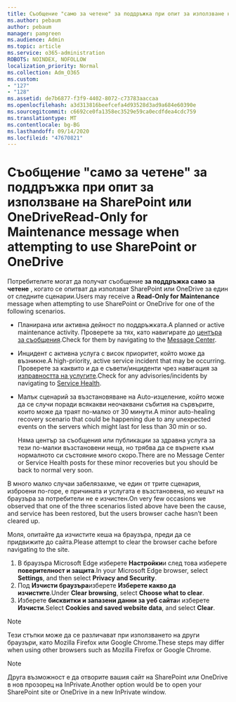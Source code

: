```yaml
---
title: Съобщение "само за четене" за поддръжка при опит за използване на SharePoint или OneDrive
ms.author: pebaum
author: pebaum
manager: pamgreen
ms.audience: Admin
ms.topic: article
ms.service: o365-administration
ROBOTS: NOINDEX, NOFOLLOW
localization_priority: Normal
ms.collection: Adm_O365
ms.custom:
- "127"
- "128"
ms.assetid: de7b6877-f3f9-4402-8072-c73783aaccaa
ms.openlocfilehash: a3d313816beefcefa4d93528d3ad9a684e60390e
ms.sourcegitcommit: c6692ce0fa1358ec3529e59ca0ecdfdea4cdc759
ms.translationtype: MT
ms.contentlocale: bg-BG
ms.lasthandoff: 09/14/2020
ms.locfileid: "47670821"
---
```

# <a name="read-only-for-maintenance-message-when-attempting-to-use-sharepoint-or-onedrive"></a><span data-ttu-id="97d83-102">Съобщение "само за четене" за поддръжка при опит за използване на SharePoint или OneDrive</span><span class="sxs-lookup"><span data-stu-id="97d83-102">Read-Only for Maintenance message when attempting to use SharePoint or OneDrive</span></span>

<span data-ttu-id="97d83-103">Потребителите могат да получат съобщение **за поддръжка само за четене** , когато се опитват да използват SharePoint или OneDrive за един от следните сценарии.</span><span class="sxs-lookup"><span data-stu-id="97d83-103">Users may receive a **Read-Only for Maintenance** message when attempting to use SharePoint or OneDrive for one of the following scenarios.</span></span> 

-   <span data-ttu-id="97d83-104">Планирана или активна дейност по поддръжката.</span><span class="sxs-lookup"><span data-stu-id="97d83-104">A planned or active maintenance activity.</span></span>  <span data-ttu-id="97d83-105">Проверете за тях, като навигирате до [центъра за съобщения](https://portal.office.com/adminportal/home#/messagecenter).</span><span class="sxs-lookup"><span data-stu-id="97d83-105">Check for them by navigating to the [Message Center](https://portal.office.com/adminportal/home#/messagecenter).</span></span>
-   <span data-ttu-id="97d83-106">Инцидент с активна услуга с висок приоритет, който може да възникне.</span><span class="sxs-lookup"><span data-stu-id="97d83-106">A high-priority, active service incident that may be occurring.</span></span> <span data-ttu-id="97d83-107">Проверете за каквито и да е съвети/инциденти чрез навигация за [изправността на услугите](https://portal.office.com/adminportal/home#/servicehealth).</span><span class="sxs-lookup"><span data-stu-id="97d83-107">Check for any advisories/incidents by navigating to [Service Health](https://portal.office.com/adminportal/home#/servicehealth).</span></span>
-   <span data-ttu-id="97d83-108">Малък сценарий за възстановяване на Auto-изцеление, който може да се случи поради всякакви неочаквани събития на сървърите, които може да траят по-малко от 30 минути.</span><span class="sxs-lookup"><span data-stu-id="97d83-108">A minor auto-healing recovery scenario that could be happening due to any unexpected events on the servers which might last for less than 30 min or so.</span></span> 
    
    <span data-ttu-id="97d83-109">Няма център за съобщения или публикации за здравна услуга за тези по-малки възстановени неща, но трябва да се върнете към нормалното си състояние много скоро.</span><span class="sxs-lookup"><span data-stu-id="97d83-109">There are no Message Center or Service Health posts for these minor recoveries but you should be back to normal very soon.</span></span>

<span data-ttu-id="97d83-110">В много малко случаи забелязахме, че един от трите сценария, изброени по-горе, е причината и услугата е възстановена, но кешът на браузъра за потребители не е изчистен.</span><span class="sxs-lookup"><span data-stu-id="97d83-110">On very few occasions we observed that one of the three scenarios listed above have been the cause, and service has been restored, but the users browser cache hasn’t been cleared up.</span></span>

<span data-ttu-id="97d83-111">Моля, опитайте да изчистите кеша на браузъра, преди да се придвижите до сайта.</span><span class="sxs-lookup"><span data-stu-id="97d83-111">Please attempt to clear the browser cache before navigating to the site.</span></span>

1. <span data-ttu-id="97d83-112">В браузъра Microsoft Edge изберете **Настройки**и след това изберете **поверителност и защита**.</span><span class="sxs-lookup"><span data-stu-id="97d83-112">In your Microsoft Edge browser, select **Settings**, and then select **Privacy and Security**.</span></span>
2. <span data-ttu-id="97d83-113">Под **Изчисти браузъра**изберете **Изберете какво да изчистите**.</span><span class="sxs-lookup"><span data-stu-id="97d83-113">Under **Clear browsing**, select **Choose what to clear**.</span></span>
3. <span data-ttu-id="97d83-114">Изберете **бисквитки и запазени данни за уеб сайта**и изберете **Изчисти**.</span><span class="sxs-lookup"><span data-stu-id="97d83-114">Select **Cookies and saved website data**, and select **Clear**.</span></span>

>[!Note] 
> <span data-ttu-id="97d83-115">Тези стъпки може да се различават при използването на други браузъри, като Mozilla Firefox или Google Chrome.</span><span class="sxs-lookup"><span data-stu-id="97d83-115">These steps may differ when using other browsers such as Mozilla Firefox or Google Chrome.</span></span>

>[!Note] 
> <span data-ttu-id="97d83-116">Друга възможност е да отворите вашия сайт на SharePoint или OneDrive в нов прозорец на InPrivate.</span><span class="sxs-lookup"><span data-stu-id="97d83-116">Another option would be to open your SharePoint site or OneDrive in a new InPrivate window.</span></span>